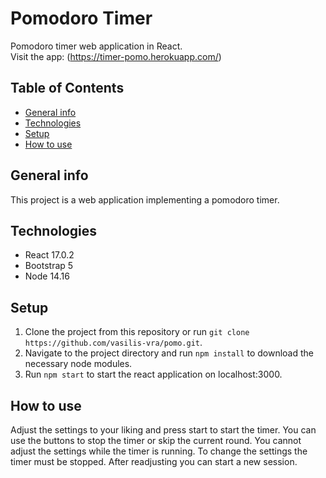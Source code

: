 # Pomodoro Timer
Pomodoro timer web application in React.   
Visit the app: (https://timer-pomo.herokuapp.com/)

## Table of Contents
* [General info](#general-info)
* [Technologies](#technologies)
* [Setup](#setup)
* [How to use](#how-to-use)

## General info
This project is a web application implementing a pomodoro timer. 

## Technologies
* React 17.0.2
* Bootstrap 5
* Node 14.16

## Setup
1. Clone the project from this repository or run ```git clone https://github.com/vasilis-vra/pomo.git```.
2. Navigate to the project directory and run ```npm install``` to download the necessary node modules.
3. Run ```npm start``` to start the react application on localhost:3000.

## How to use
Adjust the settings to your liking and press start to start the timer. You can use the buttons to stop the timer or skip the current round. You cannot adjust the settings while the timer is running. To change the settings the timer must be stopped. After readjusting you can start a new session.


